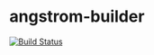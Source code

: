# angstrom-builder

[![Build Status](https://travis-ci.org/fgretief/angstrom-builder.svg?branch=master)](https://travis-ci.org/fgretief/angstrom-builder)